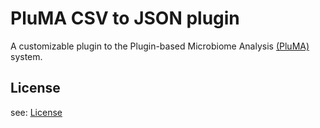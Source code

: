 # PluMA CSV to JSON plugin

A customizable plugin to the Plugin-based Microbiome Analysis [(PluMA)](https://github.com/FIUBioRG/PluMA) system.

## License
see: [License](./LICENSE.md)
